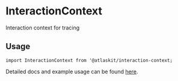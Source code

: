 # InteractionContext

Interaction context for tracing

## Usage

`import InteractionContext from '@atlaskit/interaction-context;`

Detailed docs and example usage can be found [here](https://atlaskit.atlassian.com/packages/observability/interaction-context).
